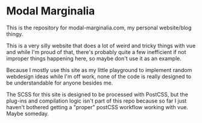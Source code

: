 # Modal Marginalia

This is the repository for modal-marginalia.com, my personal website/blog thingy.

This is a very silly website that does a lot of weird and tricky things with vue and while I'm proud of that, there's probably quite a few inefficient if not improper things happening here, so maybe don't use it as an example.

Because I mostly use this site as my little playground to implement random webdesign ideas while I'm off work, none of the code is really designed to be understandable for anyone besides me.

The SCSS for this site is designed to be processed with PostCSS, but the plug-ins and compilation logic isn't part of this repo because so far I just haven't bothered getting a "proper" postCSS workflow working with vue. Maybe someday.